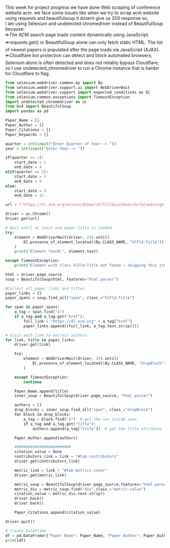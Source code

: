 This week for project progress we have done Web scraping of conference website acm. we face some issues like when we try to scrap acm website using requests and beautifulsoup it dosent give us 200 response so,<br>
I am using Selenium and undetected chromedriver instead of BeautifulSoup because:<br>
    <tab>⏩The ACM search page loads content dynamically using JavaScript.<br>
    <tab>⏩requests.get() or BeautifulSoup alone can only fetch static HTML.
    The list of newest papers is populated after the page loads via JavaScript (AJAX).<br>
    <tab>⏩Cloudflare bot protection can detect and block automated browsers; Selenium alone is often detected and does not reliably bypass Cloudflare, so I use undetected_chromedriver to run a Chrome instance that is harder for Cloudflare to flag.



```python
from selenium.webdriver.common.by import By
from selenium.webdriver.support.ui import WebDriverWait
from selenium.webdriver.support import expected_conditions as EC
from selenium.common.exceptions import TimeoutException
import undetected_chromedriver as uc
from bs4 import BeautifulSoup
import pandas as pd

Paper_Name = []
Paper_Author = []
Paper_Citations = []
Paper_Keywords = []

quarter = int(input("Enter Quarter of Year--> "))
year = int(input("Enter Year--> "))

if(quarter == 1):
    start_date = 1
    end_date = 4
elif(quarter == 2):
    start_date = 5
    end_date = 8
else:
    start_date = 9
    end_date = 12

url = f"https://dl.acm.org/action/doSearch?fillQuickSearch=false&target=advanced&expand=dl&field1=AllField&text1=newest+papers&AfterMonth={start_date}&AfterYear={year}&BeforeMonth={end_date}&BeforeYear={year}&sortBy=cited"

driver = uc.Chrome()
driver.get(url)

# Wait until at least one paper title is loaded
try:
    element = WebDriverWait(driver, 25).until(
        EC.presence_of_element_located((By.CLASS_NAME, "hlFld-Title"))
    )
    print("Element found:", element.text)

except TimeoutException:
    print("Element with class hlFld-Title not found → skipping this iteration")

html = driver.page_source
soup = BeautifulSoup(html, features="html.parser")

#Collect all paper links and titles
paper_links = []
paper_spans = soup.find_all("span", class_="hlFld-Title")

for span in paper_spans:
    a_tag = span.find("a")
    if a_tag and a_tag.get("href"):
        full_link = "https://dl.acm.org" + a_tag["href"]
        paper_links.append((full_link, a_tag.text.strip()))

# Visit each link to extract authors
for link, title in paper_links:
    driver.get(link)

    try:
        element = WebDriverWait(driver, 20).until(
            EC.presence_of_element_located((By.CLASS_NAME, "dropBlock"))
        )

    except TimeoutException:
        continue

    Paper_Name.append(title)
    inner_soup = BeautifulSoup(driver.page_source, "html.parser")

    authors = []
    drop_blocks = inner_soup.find_all("span", class_="dropBlock")
    for block in drop_blocks:
        a_tag = block.find("a")  # get the <a> inside span
        if a_tag and a_tag.get("title"):
            authors.append(a_tag["title"])  # get the title attribute

    Paper_Author.append(authors)

    #########################
    citation_value = None
    contributors_link = link + "#tab-contributors"
    driver.get(contributors_link)

    metric_link = link + "#tab-metrics-inner"
    driver.get(metric_link)

    metric_soup = BeautifulSoup(driver.page_source,features="html.parser")
    metric_div = metric_soup.find("div",class_="metric-value")
    citation_value = metric_div.text.strip()
    driver.back()
    driver.back()

    Paper_Citations.append(citation_value)

driver.quit()

# Create DataFrame
df = pd.DataFrame({"Paper Name": Paper_Name, "Paper Author": Paper_Author,"Paper Citations":Paper_Citations})
print(df)
```


